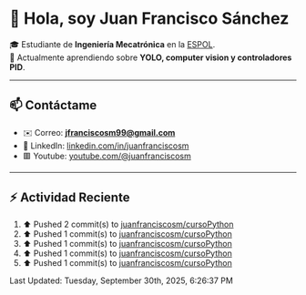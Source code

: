 # 👋 Hola, soy Juan Francisco Sánchez  

🎓 Estudiante de **Ingeniería Mecatrónica** en la [ESPOL](https://www.espol.edu.ec).  
🌱 Actualmente aprendiendo sobre **YOLO, computer vision y controladores PID**.  

---

## 📫 Contáctame
- ✉️ Correo: **jfranciscosm99@gmail.com**  
- 💼 LinkedIn: [linkedin.com/in/juanfranciscosm](https://linkedin.com/in/juanfranciscosm)
- 🟥 Youtube: [youtube.com/@juanfranciscosm](https://www.youtube.com/@juanfranciscosm)

---

## :zap: Actividad Reciente
<!--RECENT_ACTIVITY:start-->
1. ⬆️ Pushed 2 commit(s) to [juanfranciscosm/cursoPython](https://github.com/juanfranciscosm/cursoPython)<br>
2. ⬆️ Pushed 1 commit(s) to [juanfranciscosm/cursoPython](https://github.com/juanfranciscosm/cursoPython)<br>
3. ⬆️ Pushed 1 commit(s) to [juanfranciscosm/cursoPython](https://github.com/juanfranciscosm/cursoPython)<br>
4. ⬆️ Pushed 1 commit(s) to [juanfranciscosm/cursoPython](https://github.com/juanfranciscosm/cursoPython)<br>
5. ⬆️ Pushed 1 commit(s) to [juanfranciscosm/cursoPython](https://github.com/juanfranciscosm/cursoPython)<br>
<!--RECENT_ACTIVITY:end-->
<!--RECENT_ACTIVITY:last_update-->
Last Updated: Tuesday, September 30th, 2025, 6:26:37 PM
<!--RECENT_ACTIVITY:last_update_end-->

